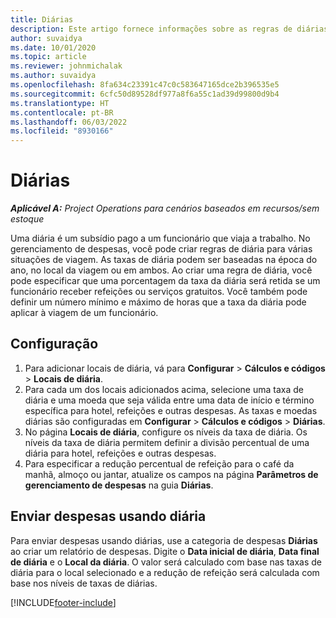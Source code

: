 ```yaml
---
title: Diárias
description: Este artigo fornece informações sobre as regras de diárias usadas no gerenciamento de despesas.
author: suvaidya
ms.date: 10/01/2020
ms.topic: article
ms.reviewer: johnmichalak
ms.author: suvaidya
ms.openlocfilehash: 8fa634c23391c47c0c583647165dce2b396535e5
ms.sourcegitcommit: 6cfc50d89528df977a8f6a55c1ad39d99800d9b4
ms.translationtype: HT
ms.contentlocale: pt-BR
ms.lasthandoff: 06/03/2022
ms.locfileid: "8930166"
---
```

# <a name="per-diems"></a>Diárias

_**Aplicável A:** Project Operations para cenários baseados em recursos/sem estoque_


Uma diária é um subsídio pago a um funcionário que viaja a trabalho. No gerenciamento de despesas, você pode criar regras de diária para várias situações de viagem. As taxas de diária podem ser baseadas na época do ano, no local da viagem ou em ambos. Ao criar uma regra de diária, você pode especificar que uma porcentagem da taxa da diária será retida se um funcionário receber refeições ou serviços gratuitos. Você também pode definir um número mínimo e máximo de horas que a taxa da diária pode aplicar à viagem de um funcionário.

## <a name="configuration"></a>Configuração 

1. Para adicionar locais de diária, vá para **Configurar** > **Cálculos e códigos** > **Locais de diária**.
2. Para cada um dos locais adicionados acima, selecione uma taxa de diária e uma moeda que seja válida entre uma data de início e término específica para hotel, refeições e outras despesas. As taxas e moedas diárias são configuradas em **Configurar** > **Cálculos e códigos** > **Diárias**.
3. No página **Locais de diária**, configure os níveis da taxa de diária. Os níveis da taxa de diária permitem definir a divisão percentual de uma diária para hotel, refeições e outras despesas. 
4. Para especificar a redução percentual de refeição para o café da manhã, almoço ou jantar, atualize os campos na página **Parâmetros de gerenciamento de despesas** na guia **Diárias**. 
    
## <a name="submit-expenses-using-per-diem"></a>Enviar despesas usando diária
Para enviar despesas usando diárias, use a categoria de despesas **Diárias** ao criar um relatório de despesas. Digite o **Data inicial de diária**, **Data final de diária** e o **Local da diária**. O valor será calculado com base nas taxas de diária para o local selecionado e a redução de refeição será calculada com base nos níveis de taxas de diárias.


[!INCLUDE[footer-include](../includes/footer-banner.md)]